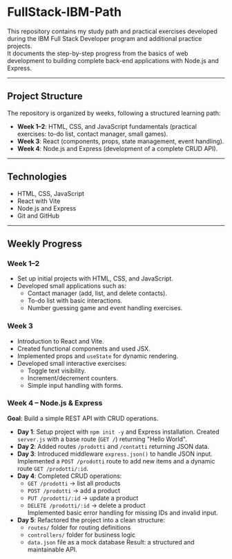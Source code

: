 # FullStack-IBM-Path

This repository contains my study path and practical exercises developed during the IBM Full Stack Developer program and additional practice projects.  
It documents the step-by-step progress from the basics of web development to building complete back-end applications with Node.js and Express.

---

## Project Structure

The repository is organized by weeks, following a structured learning path:

- **Week 1–2**: HTML, CSS, and JavaScript fundamentals (practical exercises: to-do list, contact manager, small games).
- **Week 3**: React (components, props, state management, event handling).
- **Week 4**: Node.js and Express (development of a complete CRUD API).

---

## Technologies

- HTML, CSS, JavaScript
- React with Vite
- Node.js and Express
- Git and GitHub

---

## Weekly Progress

### Week 1–2
- Set up initial projects with HTML, CSS, and JavaScript.
- Developed small applications such as:
  - Contact manager (add, list, and delete contacts).
  - To-do list with basic interactions.
  - Number guessing game and event handling exercises.

### Week 3
- Introduction to React and Vite.
- Created functional components and used JSX.
- Implemented props and `useState` for dynamic rendering.
- Developed small interactive exercises:
  - Toggle text visibility.
  - Increment/decrement counters.
  - Simple input handling with forms.

### Week 4 – Node.js & Express
**Goal**: Build a simple REST API with CRUD operations.

- **Day 1**: Setup project with `npm init -y` and Express installation. Created `server.js` with a base route (`GET /`) returning "Hello World".
- **Day 2**: Added routes `/prodotti` and `/contatti` returning JSON data.
- **Day 3**: Introduced middleware `express.json()` to handle JSON input. Implemented a `POST /prodotti` route to add new items and a dynamic route `GET /prodotti/:id`.
- **Day 4**: Completed CRUD operations:
  - `GET /prodotti` → list all products
  - `POST /prodotti` → add a product
  - `PUT /prodotti/:id` → update a product
  - `DELETE /prodotti/:id` → delete a product  
  Implemented basic error handling for missing IDs and invalid input.
- **Day 5**: Refactored the project into a clean structure:
  - `routes/` folder for routing definitions
  - `controllers/` folder for business logic
  - `data.json` file as a mock database
  Result: a structured and maintainable API.